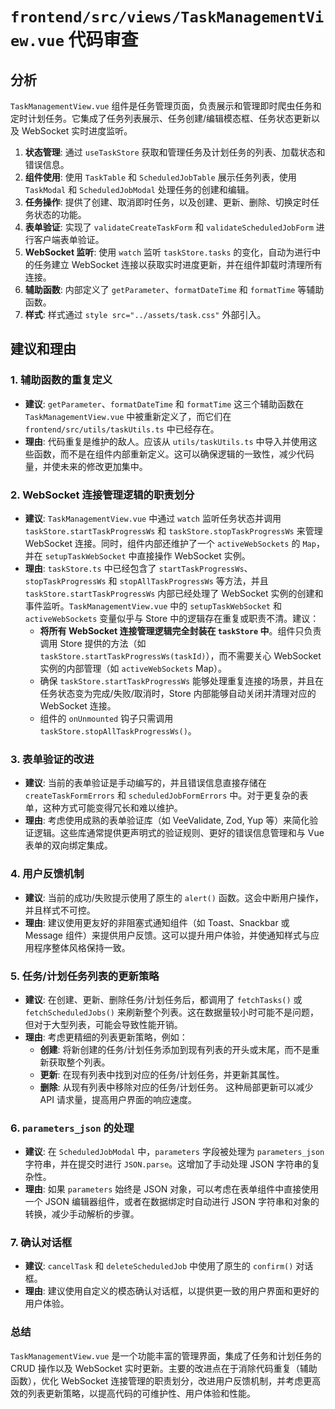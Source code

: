 # `frontend/src/views/TaskManagementView.vue` 代码审查

## 分析

`TaskManagementView.vue` 组件是任务管理页面，负责展示和管理即时爬虫任务和定时计划任务。它集成了任务列表展示、任务创建/编辑模态框、任务状态更新以及 WebSocket 实时进度监听。

1.  **状态管理**: 通过 `useTaskStore` 获取和管理任务及计划任务的列表、加载状态和错误信息。
2.  **组件使用**: 使用 `TaskTable` 和 `ScheduledJobTable` 展示任务列表，使用 `TaskModal` 和 `ScheduledJobModal` 处理任务的创建和编辑。
3.  **任务操作**: 提供了创建、取消即时任务，以及创建、更新、删除、切换定时任务状态的功能。
4.  **表单验证**: 实现了 `validateCreateTaskForm` 和 `validateScheduledJobForm` 进行客户端表单验证。
5.  **WebSocket 监听**: 使用 `watch` 监听 `taskStore.tasks` 的变化，自动为进行中的任务建立 WebSocket 连接以获取实时进度更新，并在组件卸载时清理所有连接。
6.  **辅助函数**: 内部定义了 `getParameter`、`formatDateTime` 和 `formatTime` 等辅助函数。
7.  **样式**: 样式通过 `style src="../assets/task.css"` 外部引入。

## 建议和理由

### 1. 辅助函数的重复定义

*   **建议**: `getParameter`、`formatDateTime` 和 `formatTime` 这三个辅助函数在 `TaskManagementView.vue` 中被重新定义了，而它们在 `frontend/src/utils/taskUtils.ts` 中已经存在。
*   **理由**: 代码重复是维护的敌人。应该从 `utils/taskUtils.ts` 中导入并使用这些函数，而不是在组件内部重新定义。这可以确保逻辑的一致性，减少代码量，并使未来的修改更加集中。

### 2. WebSocket 连接管理逻辑的职责划分

*   **建议**: `TaskManagementView.vue` 中通过 `watch` 监听任务状态并调用 `taskStore.startTaskProgressWs` 和 `taskStore.stopTaskProgressWs` 来管理 WebSocket 连接。同时，组件内部还维护了一个 `activeWebSockets` 的 `Map`，并在 `setupTaskWebSocket` 中直接操作 WebSocket 实例。
*   **理由**: `taskStore.ts` 中已经包含了 `startTaskProgressWs`、`stopTaskProgressWs` 和 `stopAllTaskProgressWs` 等方法，并且 `taskStore.startTaskProgressWs` 内部已经处理了 WebSocket 实例的创建和事件监听。`TaskManagementView.vue` 中的 `setupTaskWebSocket` 和 `activeWebSockets` 变量似乎与 Store 中的逻辑存在重复或职责不清。建议：
    *   **将所有 WebSocket 连接管理逻辑完全封装在 `taskStore` 中**。组件只负责调用 Store 提供的方法（如 `taskStore.startTaskProgressWs(taskId)`），而不需要关心 WebSocket 实例的内部管理（如 `activeWebSockets` Map）。
    *   确保 `taskStore.startTaskProgressWs` 能够处理重复连接的场景，并且在任务状态变为完成/失败/取消时，Store 内部能够自动关闭并清理对应的 WebSocket 连接。
    *   组件的 `onUnmounted` 钩子只需调用 `taskStore.stopAllTaskProgressWs()`。

### 3. 表单验证的改进

*   **建议**: 当前的表单验证是手动编写的，并且错误信息直接存储在 `createTaskFormErrors` 和 `scheduledJobFormErrors` 中。对于更复杂的表单，这种方式可能变得冗长和难以维护。
*   **理由**: 考虑使用成熟的表单验证库（如 VeeValidate, Zod, Yup 等）来简化验证逻辑。这些库通常提供更声明式的验证规则、更好的错误信息管理和与 Vue 表单的双向绑定集成。

### 4. 用户反馈机制

*   **建议**: 当前的成功/失败提示使用了原生的 `alert()` 函数。这会中断用户操作，并且样式不可控。
*   **理由**: 建议使用更友好的非阻塞式通知组件（如 Toast、Snackbar 或 Message 组件）来提供用户反馈。这可以提升用户体验，并使通知样式与应用程序整体风格保持一致。

### 5. 任务/计划任务列表的更新策略

*   **建议**: 在创建、更新、删除任务/计划任务后，都调用了 `fetchTasks()` 或 `fetchScheduledJobs()` 来刷新整个列表。这在数据量较小时可能不是问题，但对于大型列表，可能会导致性能开销。
*   **理由**: 考虑更精细的列表更新策略，例如：
    *   **创建**: 将新创建的任务/计划任务添加到现有列表的开头或末尾，而不是重新获取整个列表。
    *   **更新**: 在现有列表中找到对应的任务/计划任务，并更新其属性。
    *   **删除**: 从现有列表中移除对应的任务/计划任务。
    这种局部更新可以减少 API 请求量，提高用户界面的响应速度。

### 6. `parameters_json` 的处理

*   **建议**: 在 `ScheduledJobModal` 中，`parameters` 字段被处理为 `parameters_json` 字符串，并在提交时进行 `JSON.parse`。这增加了手动处理 JSON 字符串的复杂性。
*   **理由**: 如果 `parameters` 始终是 JSON 对象，可以考虑在表单组件中直接使用一个 JSON 编辑器组件，或者在数据绑定时自动进行 JSON 字符串和对象的转换，减少手动解析的步骤。

### 7. 确认对话框

*   **建议**: `cancelTask` 和 `deleteScheduledJob` 中使用了原生的 `confirm()` 对话框。
*   **理由**: 建议使用自定义的模态确认对话框，以提供更一致的用户界面和更好的用户体验。

### 总结

`TaskManagementView.vue` 是一个功能丰富的管理界面，集成了任务和计划任务的 CRUD 操作以及 WebSocket 实时更新。主要的改进点在于消除代码重复（辅助函数），优化 WebSocket 连接管理的职责划分，改进用户反馈机制，并考虑更高效的列表更新策略，以提高代码的可维护性、用户体验和性能。
